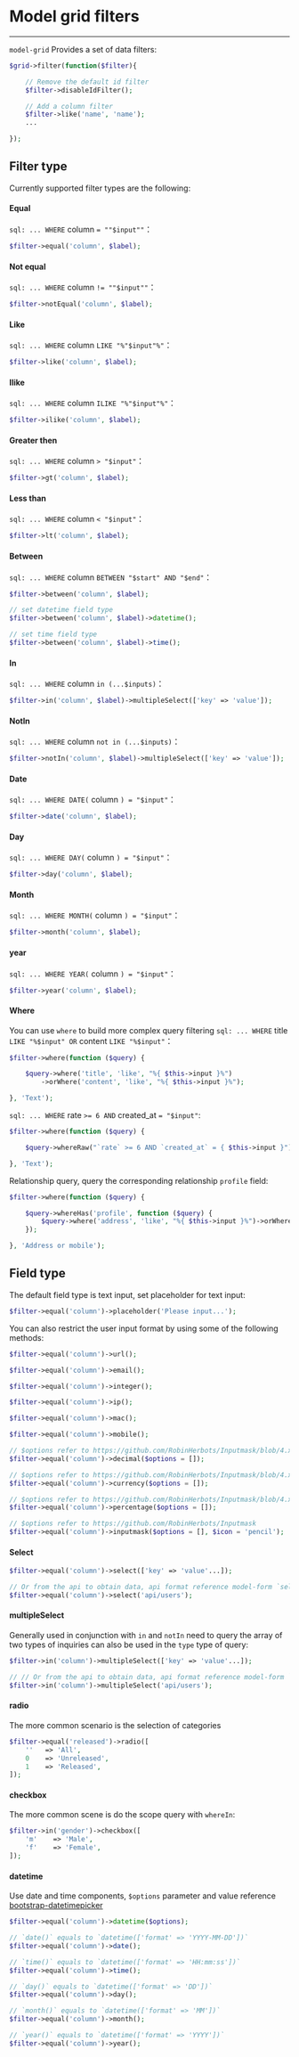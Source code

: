 # Model grid filters #
------------

`model-grid` Provides a set of data filters:
```php
$grid->filter(function($filter){

    // Remove the default id filter
    $filter->disableIdFilter();

    // Add a column filter
    $filter->like('name', 'name');
    ...

});
```

Filter type
------------
Currently supported filter types are the following:

#### Equal ####
`sql: ... WHERE` column `= ""$input""`：
```php
$filter->equal('column', $label);
```
#### Not equal ####
`sql: ... WHERE` column `!= ""$input""`：
```php
$filter->notEqual('column', $label);
```
#### Like ####
`sql: ... WHERE` column `LIKE "%"$input"%"`：
```php
$filter->like('column', $label);
```
#### Ilike ####
`sql: ... WHERE` column `ILIKE "%"$input"%"`：
```php
$filter->ilike('column', $label);
```
#### Greater then ####
`sql: ... WHERE` column `> "$input"`：
```php
$filter->gt('column', $label);
```
#### Less than ####
`sql: ... WHERE` column `< "$input"`：
```php
$filter->lt('column', $label);
```
#### Between ####
`sql: ... WHERE` column `BETWEEN "$start" AND "$end"`：
```php
$filter->between('column', $label);

// set datetime field type
$filter->between('column', $label)->datetime();

// set time field type
$filter->between('column', $label)->time();
```
#### In ####
`sql: ... WHERE` column `in (...$inputs)`：
```php
$filter->in('column', $label)->multipleSelect(['key' => 'value']);
```
#### NotIn ####
`sql: ... WHERE` column `not in (...$inputs)`：
```php
$filter->notIn('column', $label)->multipleSelect(['key' => 'value']);
```
#### Date ####
`sql: ... WHERE DATE(` column `) = "$input"`：
```php
$filter->date('column', $label);
```
#### Day ####
`sql: ... WHERE DAY(` column `) = "$input"`：
```php
$filter->day('column', $label);
```
#### Month ####
`sql: ... WHERE MONTH(` column `) = "$input"`：
```php
$filter->month('column', $label);
```
#### year ####
`sql: ... WHERE YEAR(` column `) = "$input"`：
```php
$filter->year('column', $label);
```
#### Where ####
You can use `where` to build more complex query filtering
`sql: ... WHERE` title `LIKE "%$input" OR` content `LIKE "%$input"`：
```php
$filter->where(function ($query) {

    $query->where('title', 'like', "%{ $this->input }%")
        ->orWhere('content', 'like', "%{ $this->input }%");

}, 'Text');
```
`sql: ... WHERE` rate `>= 6 AND` created_at `= "$input"`:
```php
$filter->where(function ($query) {

    $query->whereRaw("`rate` >= 6 AND `created_at` = { $this->input }");

}, 'Text');
```
Relationship query, query the corresponding relationship `profile` field:
```php
$filter->where(function ($query) {

    $query->whereHas('profile', function ($query) {
        $query->where('address', 'like', "%{ $this->input }%")->orWhere('email', 'like', "%{ $this->input }%");
    });

}, 'Address or mobile');
```

Field type
------------
The default field type is text input, set placeholder for text input:
```php
$filter->equal('column')->placeholder('Please input...');
```
You can also restrict the user input format by using some of the following methods:
```php
$filter->equal('column')->url();

$filter->equal('column')->email();

$filter->equal('column')->integer();

$filter->equal('column')->ip();

$filter->equal('column')->mac();

$filter->equal('column')->mobile();

// $options refer to https://github.com/RobinHerbots/Inputmask/blob/4.x/README_numeric.md
$filter->equal('column')->decimal($options = []);

// $options refer to https://github.com/RobinHerbots/Inputmask/blob/4.x/README_numeric.md
$filter->equal('column')->currency($options = []);

// $options refer to https://github.com/RobinHerbots/Inputmask/blob/4.x/README_numeric.md
$filter->equal('column')->percentage($options = []);

// $options refer to https://github.com/RobinHerbots/Inputmask
$filter->equal('column')->inputmask($options = [], $icon = 'pencil');
```
#### Select ####
```php
$filter->equal('column')->select(['key' => 'value'...]);

// Or from the api to obtain data, api format reference model-form `select` component
$filter->equal('column')->select('api/users');
```
#### multipleSelect ####
Generally used in conjunction with `in` and `notIn` need to query the array of two types of inquiries can also be used in the `type` type of query:
```php
$filter->in('column')->multipleSelect(['key' => 'value'...]);

// // Or from the api to obtain data, api format reference model-form `multipleSelect` component
$filter->in('column')->multipleSelect('api/users');
```
#### radio ####
The more common scenario is the selection of categories
```php
$filter->equal('released')->radio([
    ''   => 'All',
    0    => 'Unreleased',
    1    => 'Released',
]);
```
#### checkbox ####
The more common scene is do the scope query with `whereIn`:
```php
$filter->in('gender')->checkbox([
    'm'    => 'Male',
    'f'    => 'Female',
]);
```
#### datetime ####
Use date and time components, `$options` parameter and value reference [bootstrap-datetimepicker](http://eonasdan.github.io/bootstrap-datetimepicker/Options/)
```php
$filter->equal('column')->datetime($options);

// `date()` equals to `datetime(['format' => 'YYYY-MM-DD'])`
$filter->equal('column')->date();

// `time()` equals to `datetime(['format' => 'HH:mm:ss'])`
$filter->equal('column')->time();

// `day()` equals to `datetime(['format' => 'DD'])`
$filter->equal('column')->day();

// `month()` equals to `datetime(['format' => 'MM'])`
$filter->equal('column')->month();

// `year()` equals to `datetime(['format' => 'YYYY'])`
$filter->equal('column')->year();
```